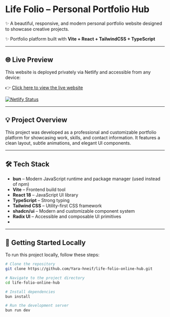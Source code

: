 # Life Folio – Personal Portfolio Hub

✨ A beautiful, responsive, and modern personal portfolio website designed to showcase creative projects.

✨ Portfolio platform built with **Vite + React + TailwindCSS + TypeScript**

---

## 🌐 Live Preview

This website is deployed privately via Netlify and accessible from any device:


👉 [Click here to view the live website](https://life-folio.netlify.app/)

  [![Netlify Status](https://api.netlify.com/api/v1/badges/30583914-2be3-40d0-a02b-8ceb9ab1b04e/deploy-status)](https://app.netlify.com/projects/life-folio/deploys)


---

## 💡 Project Overview

This project was developed as a professional and customizable portfolio platform for showcasing work, skills, and contact information. It features a clean layout, subtle animations, and elegant UI components.

---

## 🛠️ Tech Stack

- **bun** – Modern JavaScript runtime and package manager (used instead of npm)
- **Vite** – Frontend build tool
- **React 18** – JavaScript UI library
- **TypeScript** – Strong typing
- **Tailwind CSS** – Utility-first CSS framework
- **shadcn/ui** – Modern and customizable component system
- **Radix UI** – Accessible and composable UI primitives
- 
---

## 🚀 Getting Started Locally

To run this project locally, follow these steps:

```bash
# Clone the repository
git clone https://github.com/Yara-hneif/life-folio-online-hub.git

# Navigate to the project directory
cd life-folio-online-hub

# Install dependencies
bun install

# Run the development server
bun run dev

```
